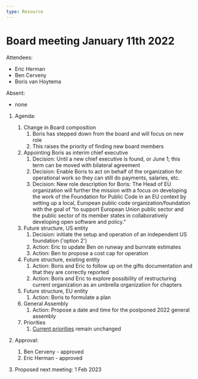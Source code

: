 ```yaml
---
type: Resource
---
```


# Board meeting January 11th 2022

Attendees:

* Eric Herman
* Ben Cerveny
* Boris van Hoytema

Absent:

* none

1. Agenda:
   1. Change in Board composition
      1. Boris has stepped down from the board and will focus on new role
      1. This raises the priority of finding new board members
   1. Appointing Boris as interim chief executive
      1. Decision: Until a new chief executive is found, or June 1; this term can be moved with bilateral agreement
      1. Decision: Enable Boris to act on behalf of the organization for operational work so they can still do payments, salaries, etc.
      1. Decision: New role description for Boris:
         The Head of EU organization will further the mission with a focus on developing the work of the Foundation for Public Code in an EU context by setting up a local, European public code organization/foundation with the goal of “to support European Union public sector and the public sector of its member states in collaboratively developing open software and policy.”
   1. Future structure, US entity
      1. Decision: initiate the setup and operation of an independent US foundation ('option 2')
      1. Action: Eric to update Ben on runway and burnrate estimates
      1. Action: Ben to propose a cost cap for operation
   1. Future structure, existing entity
      1. Action: Boris and Eric to follow up on the gifts documentation and that they are correctly reported
      1. Action: Boris and Eric to explore possibility of restructuring current organization as an umbrella organization for chapters
   1. Future structure, EU entity
      1. Action: Boris to formulate a plan
   1. General Assembly
      1. Action: Propose a date and time for the postponed 2022 general assembly
   1. Priorities
      1. [Current priorities](https://about.publiccode.net/organization/mission.html#current-priorities) remain unchanged

2. Approval:
   1. Ben Cerveny - approved
   2. Eric Herman - approved

3. Proposed next meeting: 1 Feb 2023
